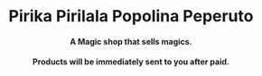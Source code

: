 <p align="center">
    <img src="https://i.imgur.com/JykDYDl.webp" alt="">
</p>

<h1 align="center"> Pirika Pirilala Popolina Peperuto </h1>

<h4 align="center"> A Magic shop that sells magics. </h4>
<h4 align="center"> Products will be immediately sent to you after paid. </h4>
